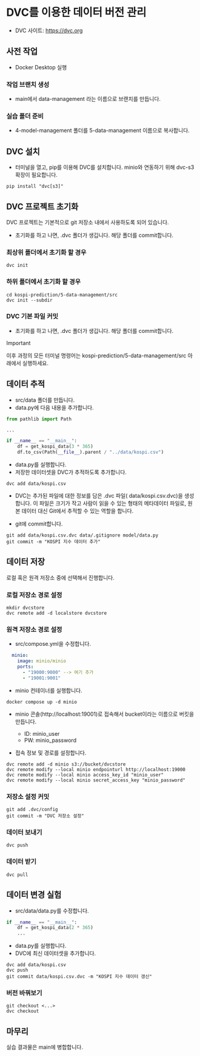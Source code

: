 # DVC를 이용한 데이터 버전 관리

- DVC 사이트: https://dvc.org

## 사전 작업

- Docker Desktop 실행

### 작업 브랜치 생성

- main에서 data-management 라는 이름으로 브랜치를 만듭니다.

### 실습 폴더 준비

- 4-model-management 폴더를 5-data-management 이름으로 복사합니다.


## DVC 설치

- 터미널을 열고, pip를 이용해 DVC를 설치합니다. minio와 연동하기 위해 dvc-s3 확장이 필요합니다.
```console
pip install "dvc[s3]"
```


## DVC 프로젝트 초기화

DVC 프로젝트는 기본적으로 git 저장소 내에서 사용하도록 되어 있습니다.
- 초기화를 하고 나면, .dvc 폴더가 생깁니다. 해당 폴더를 commit합니다.

### 최상위 폴더에서 초기화 할 경우
```console
dvc init
```

### 하위 폴더에서 초기화 할 경우
```console
cd kospi-prediction/5-data-management/src
dvc init --subdir
```

### DVC 기본 파일 커밋
- 초기화를 하고 나면, .dvc 폴더가 생깁니다. 해당 폴더를 commit합니다.


> [!IMPORTANT]
> 이후 과정의 모든 터미널 명령어는 kospi-prediction/5-data-management/src 아래에서 실행하세요.


## 데이터 추적
- src/data 폴더를 만듭니다.
- data.py에 다음 내용을 추가합니다.
```python
from pathlib import Path

...

if __name__ == "__main__":
    df = get_kospi_data(3 * 365)
    df.to_csv(Path(__file__).parent / "../data/kospi.csv")
```
- data.py를 실행합니다.
- 저장한 데이터셋을 DVC가 추적하도록 추가합니다.
```console
dvc add data/kospi.csv
```
- DVC는 추가된 파일에 대한 정보를 담은 .dvc 파일( data/kospi.csv.dvc)을 생성합니다.
이 파일은 크기가 작고 사람이 읽을 수 있는 형태의 메타데이터 파일로, 원본 데이터 대신 Git에서 추적할 수 있는 역할을 합니다.

- git에 commit합니다.
```console
git add data/kospi.csv.dvc data/.gitignore model/data.py
git commit -m "KOSPI 지수 데이터 추가"
```

## 데이터 저장

로컬 혹은 원격 저장소 중에 선택해서 진행합니다.

### 로컬 저장소 경로 설정
```console
mkdir dvcstore
dvc remote add -d localstore dvcstore
```

### 원격 저장소 경로 설정
- src/compose.yml을 수정합니다.
```yaml
  minio:
    image: minio/minio
    ports:
      - "19000:9000" --> 여기 추가
      - "19001:9001"
```

- minio 컨테이너를 실행합니다.
```console
docker compose up -d minio
```

- minio 콘솔(http://localhost:19001)로 접속해서 bucket이라는 이름으로 버킷을 만듭니다.
   - ID: minio_user
   - PW: minio_password

- 접속 정보 및 경로를 설정합니다.
```console
dvc remote add -d minio s3://bucket/dvcstore
dvc remote modify --local minio endpointurl http://localhost:19000
dvc remote modify --local minio access_key_id "minio_user"
dvc remote modify --local minio secret_access_key "minio_password"
```

### 저장소 설정 커밋
```console
git add .dvc/config
git commit -m "DVC 저장소 설정"
```

### 데이터 보내기
```console
dvc push
```

### 데이터 받기
```console
dvc pull
```


## 데이터 변경 실험
- src/data/data.py를 수정합니다.
```python
if __name__ == "__main__":
    df = get_kospi_data(2 * 365)
    ...
```
- data.py를 실행합니다.
- DVC에 최신 데이터셋을 추가합니다.
```console
dvc add data/kospi.csv
dvc push
git commit data/kospi.csv.dvc -m "KOSPI 지수 데이터 갱신"
```

### 버전 바꿔보기
```console
git checkout <...>
dvc checkout
```

## 마무리

실습 결과물은 main에 병합합니다.
